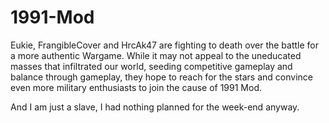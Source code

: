 # 1991-Mod
Eukie, FrangibleCover and HrcAk47 are fighting to death over the battle for a more authentic Wargame. While it may not appeal to the uneducated masses that infiltrated our world, seeding competitive gameplay and balance through gameplay, they hope to reach for the stars and convince even more military enthusiasts to join the cause of 1991 Mod.

And I am just a slave, I had nothing planned for the week-end anyway.
